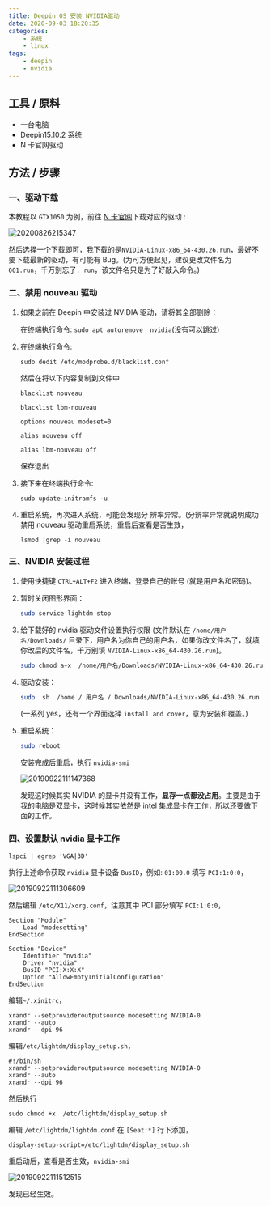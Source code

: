 ```yaml
---
title: Deepin OS 安装 NVIDIA驱动
date: 2020-09-03 18:20:35
categories:
    - 系统
    - linux
tags:
    - deepin
    - nvidia
---
```


## 工具 / 原料

- 一台电脑
- Deepin15.10.2 系统
- N 卡官网驱动

<!--more-->

## 方法 / 步骤

### 一、驱动下载

本教程以 `GTX1050` 为例，前往 [N 卡官网](<https://www.nvidia.cn/geforce/drivers/>)下载对应的驱动 :

![20200826215347](https://gitee.com/liushaofeng2018/imgs/raw/master/uPic/2020/08/20200826215347.png)

然后选择一个下载即可，我下载的是`NVIDIA-Linux-x86_64-430.26.run`，最好不要下载最新的驱动，有可能有 Bug。(为可方便起见，建议更改文件名为 `001.run`，千万别忘了`. run`，该文件名只是为了好敲入命令。)

### 二、禁用 nouveau 驱动

1. 如果之前在 Deepin 中安装过 NVIDIA 驱动，请将其全部删除：

   在终端执行命令: `sudo apt autoremove  nvidia`(没有可以跳过)

2. 在终端执行命令:

   ```shell
   sudo dedit /etc/modprobe.d/blacklist.conf
   ```

   然后在将以下内容复制到文件中

   ```shell
   blacklist nouveau

   blacklist lbm-nouveau

   options nouveau modeset=0

   alias nouveau off

   alias lbm-nouveau off
   ```

	 保存退出

4. 接下来在终端执行命令:

    ```
    sudo update-initramfs -u
    ```

5. 重启系统，再次进入系统，可能会发现分  辨率异常。(分辨率异常就说明成功禁用 nouveau 驱动重启系统，重启后查看是否生效，

   ```shell
   lsmod |grep -i nouveau
   ```


### 三、NVIDIA 安装过程

1. 使用快捷键 `CTRL+ALT+F2` 进入终端，登录自己的账号 (就是用户名和密码)。
2. 暂时关闭图形界面：

    ```bash
    sudo service lightdm stop
    ```

3. 给下载好的 nvidia 驱动文件设置执行权限 (文件默认在 `/home/用户名/Downloads/` 目录下，用户名为你自己的用户名，如果你改文件名了，就填你改后的文件名，千万别填 `NVIDIA-Linux-x86_64-430.26.run`)。

    ```bash
    sudo chmod a+x  /home/用户名/Downloads/NVIDIA-Linux-x86_64-430.26.run
    ```

4. 驱动安装：

    ```bash
    sudo  sh  /home / 用户名 / Downloads/NVIDIA-Linux-x86_64-430.26.run
    ```

	(一系列 yes，还有一个界面选择 `install and cover`，意为安装和覆盖。)

5. 重启系统：

    ```bash
    sudo reboot
    ```

    安装完成后重启，执行 `nvidia-smi`

	![20190922111147368](https://gitee.com/liushaofeng2018/imgs/raw/master/uPic/2020/08/20190922111147368.png)
	
	发现这时候其实 NVIDIA 的显卡并没有工作，**显存一点都没占用**。主要是由于我的电脑是双显卡，这时候其实依然是 intel 集成显卡在工作，所以还要做下面的工作。

### 四、设置默认 nvidia 显卡工作

```shell
lspci | egrep 'VGA|3D'
```

执行上述命令获取 `nvidia` 显卡设备 `BusID`，例如: `01:00.0` 填写 `PCI:1:0:0`，

![20190922111306609](https://gitee.com/liushaofeng2018/imgs/raw/master/uPic/2020/08/20190922111306609.png)

 然后编辑 `/etc/X11/xorg.conf`，注意其中 PCI 部分填写 `PCI:1:0:0`，

```shell
Section "Module"
    Load "modesetting"
EndSection

Section "Device"
    Identifier "nvidia"
    Driver "nvidia"
    BusID "PCI:X:X:X"       
    Option "AllowEmptyInitialConfiguration"
EndSection
```

编辑`~/.xinitrc`，

```shell
xrandr --setprovideroutputsource modesetting NVIDIA-0
xrandr --auto
xrandr --dpi 96
```

编辑`/etc/lightdm/display_setup.sh`，

```
#!/bin/sh
xrandr --setprovideroutputsource modesetting NVIDIA-0
xrandr --auto
xrandr --dpi 96
```

然后执行

```shell
sudo chmod +x  /etc/lightdm/display_setup.sh
```

编辑 `/etc/lightdm/lightdm.conf` 在 `[Seat:*]` 行下添加，

```shell
display-setup-script=/etc/lightdm/display_setup.sh
```

重启动后，查看是否生效，`nvidia-smi`

![20190922111512515](https://gitee.com/liushaofeng2018/imgs/raw/master/uPic/2020/08/20190922111512515.png)

发现已经生效。